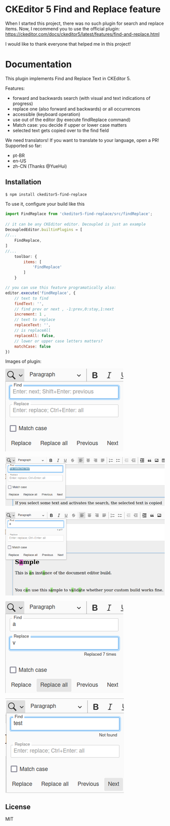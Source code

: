 CKEditor 5 Find and Replace feature
============================

When I started this project, there was no such plugin for search and replace items. Now, I recommend you to use the official plugin: https://ckeditor.com/docs/ckeditor5/latest/features/find-and-replace.html

I would like to thank everyone that helped me in this project!

Documentation
============================

This plugin implements Find and Replace Text in CKEditor 5.

Features:
- forward and backwards search (with visual and text indications of progress)
- replace one (also forward and backwards) or all occurrences 
- accessible (keyboard operation)
- use out of the editor (by execute findReplace command)
- Match case: you decide if upper or lower case matters
- selected text gets copied over to the find field

We need translators! If you want to translate to your language, open a PR! Supported so far:
- pt-BR
- en-US
- zh-CN (Thanks @YueHui)

## Installation
```shell script
$ npm install ckeditor5-find-replace
```

To use it, configure your build like this

```javascript
import FindReplace from 'ckeditor5-find-replace/src/findReplace';

// it can be any CKEditor editor. Decoupled is just an example
DecoupledEditor.builtinPlugins = [
//...
	FindReplace,
]
//...
	toolbar: {
		items: [
			'FindReplace'
        ]
    }
```

```javascript
// you can use this feature programatically also:
editor.execute('findReplace', {
    // text to find
    findText: '',
    // find prev or next , -1:prev,0:stay,1:next
    increment: 1 ,
    // text to replace
    replaceText: '',
    // is replaceAll
    replaceAll: false,
    // lower or upper case letters matters? 
    matchCase: false
})
```


Images of plugin:

![Plugin](docs/plugin.png)

![Selected Text](docs/selected-text.png)

![Search in action](docs/search.png)

![replace](docs/replace-all.png)

![Not found](docs/not-found.png)

## License

MIT
